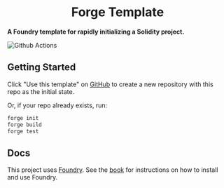 # <h1 align="center"> Forge Template </h1>

**A Foundry template for rapidly initializing a Solidity project.**

![Github Actions](https://github.com/coolcode/forge-template/workflows/CI/badge.svg)

## Getting Started

Click "Use this template" on [GitHub](https://github.com/coolcode/forge-template) to create a new repository with this repo as the initial state.

Or, if your repo already exists, run:
```sh
forge init
forge build
forge test
```

## Docs

This project uses [Foundry](https://getfoundry.sh). See the [book](https://book.getfoundry.sh/getting-started/installation.html) for instructions on how to install and use Foundry.
